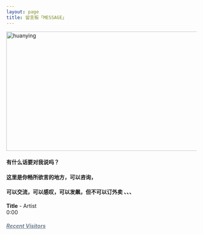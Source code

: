 ```yaml
---
layout: page
title: 留言板「MESSAGE」 
---
```


<!-- <img src="http://osg1u3s09.bkt.clouddn.com/image/jpg/material/bikenewfont.png" width="360" height="250" alt="huanying"/> -->
<img src="http://osg1u3s09.bkt.clouddn.com/image/jpg/material/bikenewfontsmall2.png" width="564" height="316" alt="huanying"/>


<p><h4>有什么话要对我说吗？</h4>     
<P><h4>这里是你畅所欲言的地方，可以咨询，</h4>
<p><h4>可以交流，可以感叹，可以发飙，但不可以订外卖 、、、</h4>   
<p>
<!--<audio autoplay="autopaly" controls="controls" loop="loop"  preload="auto" id="audio1">
	<source src="http://omjh2j5h3.bkt.clouddn.com/%E6%9D%8E%E7%8E%89%E5%88%9A%20-%20%E5%88%9A%E5%A5%BD%E9%81%87%E8%A7%81%E4%BD%A0.mp3" type="audio/mp3">你的浏览器不支持audio标签</a>
	</audio>

<div>  
   <object width="330" height="180" data="http://music.163.com/style/swf/widget.swf?sid=441877316&type=0&auto=1&width=310&height=430"       type="application/x-shockwave-flash"></object>  
  </div> 
-->


<div id="QPlayer" class="QPlayer">
<div id="pContent">
	<div id="player">
<span class="cover"></span>
<div class="ctrl">
<div class="musicTag marquee">
<strong>Title</strong>
<span> - </span>
<span class="artist">Artist</span>
</div>
<div class="progress">
<div class="timer left">0:00</div>
<div class="contr">
<div class="rewind icon"></div>
<div class="playback icon"></div>
<div class="fastforward icon"></div>
</div>
<div class="right">
<div class="liebiao icon"></div>
</div>
</div>
</div>
</div>
	<div class="ssBtn">
	        <div class="adf"></div>
    </div>
</div>
<ol id="playlist"></ol>
</div>

<script src="/js/jquery.min.js"></script>
<script src="/js/jquery.marquee.min.js"></script>

<script>
var	playlist = [

{title:"I Believe",artist:"絢香",mp3:"http://osg1u3s09.bkt.clouddn.com/music/%E7%B5%A2%E9%A6%99-I%20Believe.mp3",cover:"http://p4.music.126.net/Nn8kTtc14uWJw_UWbEc5mg==/7909886650478099.jpg?param=106x106",},

{title:"Flavor Of Life",artist:"宇多田ヒカル",mp3:"http://osg1u3s09.bkt.clouddn.com/music/%E5%AE%87%E5%A4%9A%E7%94%B0%E3%83%92%E3%82%AB%E3%83%AB-Flavor%20Of%20Life%20-%20Ballad%20Version%20-.mp3",cover:"http://p4.music.126.net/Nn8kTtc14uWJw_UWbEc5mg==/7909886650478099.jpg?param=106x106",},


{title:"Flavor Of Life",artist:"宇多田ヒカル",mp3:"http://osg1u3s09.bkt.clouddn.com/music/%E5%AE%87%E5%A4%9A%E7%94%B0%E3%83%92%E3%82%AB%E3%83%AB-Flavor%20Of%20Life%20-%20Ballad%20Version%20-.mp3",cover:"http://p4.music.126.net/Nn8kTtc14uWJw_UWbEc5mg==/7909886650478099.jpg?param=106x106",},


{title:"おかえり",artist:"絢香",mp3:"http://osg1u3s09.bkt.clouddn.com/music/%E7%B5%A2%E9%A6%99-%E3%81%8A%E3%81%8B%E3%81%88%E3%82%8A.mp3",cover:"http://p4.music.126.net/Nn8kTtc14uWJw_UWbEc5mg==/7909886650478099.jpg?param=106x106",},


{title:"单行的轨道",artist:"G.E.M. 邓紫棋",mp3:"http://osg1u3s09.bkt.clouddn.com/music/G.E.M.%20%E9%82%93%E7%B4%AB%E6%A3%8B%20-%20%E5%8D%95%E8%A1%8C%E7%9A%84%E8%BD%A8%E9%81%93%20%5Bmqms2%5D.mp3",cover:"http://p4.music.126.net/Nn8kTtc14uWJw_UWbEc5mg==/7909886650478099.jpg?param=106x106",},

{title:"很爱过",artist:"丁当",mp3:"http://osg1u3s09.bkt.clouddn.com/music/%E4%B8%81%E5%BD%93%20-%20%E5%BE%88%E7%88%B1%E8%BF%87%20%5Bmqms2%5D.mp3",cover:"http://p4.music.126.net/7VJn16zrictuj5kdfW1qHA==/3264450024433083.jpg?param=106x106",},

{title:"총 맞은 것처럼 (像中枪一样)",artist:"백지영 (白智英) - ",mp3:"http://osg1u3s09.bkt.clouddn.com/music/%EB%B0%B1%EC%A7%80%EC%98%81%20%28%E7%99%BD%E6%99%BA%E8%8B%B1%29%20-%20%EC%B4%9D%20%EB%A7%9E%EC%9D%80%20%EA%B2%83%EC%B2%98%EB%9F%BC%20%28%E5%83%8F%E4%B8%AD%E6%9E%AA%E4%B8%80%E6%A0%B7%29%20%5Bmqms2%5D.mp3",cover:"http://p4.music.126.net/KLw_TLTRUe9pClPv4vlEtQ==/936783906865219.jpg?param=106x106",},

{title:"Whataya Want from Me",artist:"Adam Lambert",mp3:"http://osg1u3s09.bkt.clouddn.com/music/Adam%20Lambert%20-%20Whataya%20Want%20from%20Me%20%5Bmqms2%5D.mp3",cover:"http://p4.music.126.net/YXY1vPG5rtdV7w_cWDnNWw==/884007348732141.jpg?param=106x106",},

{title:"意外",artist:"薛之谦",mp3:"http://osg1u3s09.bkt.clouddn.com/music/%E8%96%9B%E4%B9%8B%E8%B0%A6-%E6%84%8F%E5%A4%96.mp3",cover:"http://p3.music.126.net/1odRfg3HXWmYw02EMXKRKQ==/116548232557498.jpg?param=106x106",},

{title:"HEART_STATION",artist:"宇多田ヒカル",mp3:"http://osg1u3s09.bkt.clouddn.com/music/HEART_STATION.mp3",cover:"http://p4.music.126.net/F2fqWwTTT2DAOKPQKQ-G0A==/5892282813545901.jpg?param=106x106",},

{title:"lovestory",artist:"小田和正 ",mp3:"http://osg1u3s09.bkt.clouddn.com/music/lovestory.mp3",cover:"http://p4.music.126.net/G2nCsXpMc81lcUY-pOHr9Q==/2528876745541310.jpg?param=106x106",},

{title:"First Love",artist:"宇多田ヒカル",mp3:"http://osg1u3s09.bkt.clouddn.com/music/%E5%AE%87%E5%A4%9A%E7%94%B0%E3%83%92%E3%82%AB%E3%83%AB-First%20Love%20-Original%20Karaoke.mp3",cover:"http://p3.music.126.net/iYG3tZ2xSKrzf65BaDtEJQ==/7929677860524772.jpg?param=106x106",},

{title:"Beautiful",artist:"Eminem ",mp3:"http://omjh2j5h3.bkt.clouddn.com/music/Beautiful.mp3",cover:"http://p4.music.126.net/F2fqWwTTT2DAOKPQKQ-G0A==/5892282813545901.jpg?param=106x106",},

{title:"Jewelry Day",artist:"絢香",mp3:"http://osg1u3s09.bkt.clouddn.com/music/%E7%B5%A2%E9%A6%99-Jewelry%20Day.mp3",cover:"http://p4.music.126.net/d5ryd0uwq29KWk3bRZ1wsA==/45079976751142.jpg?param=106x106",},

{title:"刚好遇见你",artist:"李玉刚",mp3:"http://omjh2j5h3.bkt.clouddn.com/music/%E6%9D%8E%E7%8E%89%E5%88%9A%20-%20%E5%88%9A%E5%A5%BD%E9%81%87%E8%A7%81%E4%BD%A0.mp3",cover:"http://p4.music.126.net/Nn8kTtc14uWJw_UWbEc5mg==/7909886650478099.jpg?param=106x106",},


];
  var isRotate = true;
  var autoplay = true;
</script>

<script src="/js/player.js"></script>
<script>

function bgChange(){
	var lis= $('.lib');
	for(var i=0; i<lis.length; i+=2)
	lis[i].style.background = 'rgba(246, 246, 246, 0.5)';
}
window.onload = bgChange;
</script>

<meta charset="utf-8">
  <meta name="viewport" content="width=device-width, initial-scale=1" />
	<title></title>
	<link rel="stylesheet" href="/css/player.css">



<script>
myVid=document.getElementById("audio1");

function setHalfVolume()
  { 
  myVid.volume=0.2;
  } 

</script> 


<!-- 多说评论框 start 
	<div class="ds-thread" data-thread-key="/liuyan/" data-title="留言板" data-url="http://roboutkang/liuyan/"></div>
<!-- 多说评论框 end 
<!-- 多说公共JS代码 start (一个网页只需插入一次) 
<script type="text/javascript">
var duoshuoQuery = {short_name:"robotkang"};
	(function() {
		var ds = document.createElement('script');
		ds.type = 'text/javascript';ds.async = true;
		ds.src = (document.location.protocol == 'https:' ? 'https:' : 'http:') + '//static.duoshuo.com/embed.js';
		ds.charset = 'UTF-8';
		(document.getElementsByTagName('head')[0] 
		 || document.getElementsByTagName('body')[0]).appendChild(ds);
	})();
	</script>
<!-- 多说公共JS代码 end -->

<!-- <div id="cloud-tie-wrapper" class="cloud-tie-wrapper"></div>
<script>
  var cloudTieConfig = {
    url: document.location.href, 
    sourceId: "",
    productKey: "88e913c19bd844db833a1288040a08ce",
    target: "cloud-tie-wrapper"
  };
</script>
<script src="https://img1.cache.netease.com/f2e/tie/yun/sdk/loader.js"></script>
-->

<div id="cloud-tie-wrapper" class="cloud-tie-wrapper"></div>
<script src="https://img1.cache.netease.com/f2e/tie/yun/sdk/loader.js"></script>
<script>
var cloudTieConfig = {
  url: document.location.href, 
  sourceId: "",
  productKey: "36a79d16b76f4986bebd77e48a1e3fe4",
  target: "cloud-tie-wrapper"
};
var yunManualLoad = true;
Tie.loader("aHR0cHM6Ly9hcGkuZ2VudGllLjE2My5jb20vcGMvbGl2ZXNjcmlwdC5odG1s", true);
</script>


<p>
<a href="/fangke/" style="color:#708090"> <h5>Recent Visitors</h5></a>  
</p>



